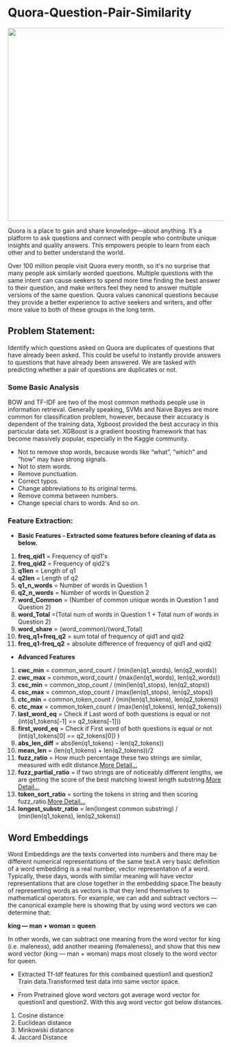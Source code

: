 # Quora-Question-Pair-Similarity
<p align="center">
  <img width="800" height="450" src="https://cdn.vox-cdn.com/thumbor/-G6pZqbvh3j1ttYuUpOyehb-yCs=/0x28:640x388/1600x900/cdn.vox-cdn.com/assets/1296846/quoralogo.jpg">
</p>


Quora is a place to gain and share knowledge—about anything. It’s a platform to ask questions and connect with people who contribute unique insights and quality answers. This empowers people to learn from each other and to better understand the world.

Over 100 million people visit Quora every month, so it's no surprise that many people ask similarly worded questions. Multiple questions with the same intent can cause seekers to spend more time finding the best answer to their question, and make writers feel they need to answer multiple versions of the same question. Quora values canonical questions because they provide a better experience to active seekers and writers, and offer more value to both of these groups in the long term.

## Problem Statement:

Identify which questions asked on Quora are duplicates of questions that have already been asked. This could be useful to instantly provide answers to questions that have already been answered. We are tasked with predicting whether a pair of questions are duplicates or not.

### Some Basic Analysis

BOW and TF-IDF are two of the most common methods people use in information retrieval. Generally speaking, SVMs and Naive Bayes
are more common for classification problem, however, because their accuracy is dependent of the training data, Xgboost provided
the best accuracy in this particular data set. XGBoost is a gradient boosting framework that has become massively popular, especially
in the Kaggle community.
* Not to remove stop words, because words like “what”, “which” and “how” may have strong signals.
* Not to stem words.
* Remove punctuation.
* Correct typos.
* Change abbreviations to its original terms.
* Remove comma between numbers.
* Change special chars to words. And so on.

### Feature Extraction:
* **Basic Features - Extracted some features before cleaning of data as below.**

1. **freq_qid1** = Frequency of qid1's
2. **freq_qid2** = Frequency of qid2's
3. **q1len** = Length of q1
4. **q2len** = Length of q2
5. **q1_n_words** = Number of words in Question 1
6. **q2_n_words** = Number of words in Question 2
7. **word_Common** = (Number of common unique words in Question 1 and Question 2)
8. **word_Total** =(Total num of words in Question 1 + Total num of words in Question 2)
9. **word_share** = (word_common)/(word_Total)
10. **freq_q1+freq_q2** = sum total of frequency of qid1 and qid2
11. **freq_q1-freq_q2** = absolute difference of frequency of qid1 and qid2

* **Advanced Features**
1. **cwc_min** = common_word_count / (min(len(q1_words), len(q2_words))
2. **cwc_max** = common_word_count / (max(len(q1_words), len(q2_words))
3. **csc_min** = common_stop_count / (min(len(q1_stops), len(q2_stops))
4. **csc_max** = common_stop_count / (max(len(q1_stops), len(q2_stops))
5. **ctc_min** = common_token_count / (min(len(q1_tokens), len(q2_tokens))
6. **ctc_max** = common_token_count / (max(len(q1_tokens), len(q2_tokens))
7. **last_word_eq** = Check if Last word of both questions is equal or not (int(q1_tokens[-1] == q2_tokens[-1]))
8. **first_word_eq** = Check if First word of both questions is equal or not (int(q1_tokens[0] == q2_tokens[0]) )
9. **abs_len_diff** = abs(len(q1_tokens) - len(q2_tokens))
10. **mean_len** = (len(q1_tokens) + len(q2_tokens))/2
11. **fuzz_ratio** = How much percentage these two strings are similar, measured with edit distance.[More Detail...](https://chairnerd.seatgeek.com/fuzzywuzzy-fuzzy-string-matching-in-python/)
12. **fuzz_partial_ratio** = if two strings are of noticeably different lengths, we are getting the score of the best matching lowest length substring.[More Detail...](https://chairnerd.seatgeek.com/fuzzywuzzy-fuzzy-string-matching-in-python/)
13. **token_sort_ratio** = sorting the tokens in string and then scoring fuzz_ratio.[More Detail...](https://chairnerd.seatgeek.com/fuzzywuzzy-fuzzy-string-matching-in-python/)
14. **longest_substr_ratio** = len(longest common substring) / (min(len(q1_tokens), len(q2_tokens))

## Word Embeddings
Word Embeddings are the texts converted into numbers and there may be different numerical representations of the same text.A very basic definition of a word embedding is a real number, vector representation of a word. Typically, these days, words with similar meaning will have vector representations that are close together in the embedding space.The beauty of representing words as vectors is that they lend themselves to mathematical operators. For example, we can add and subtract vectors — the canonical example here is showing that by using word vectors we can determine that:

**king — man + woman = queen**

In other words, we can subtract one meaning from the word vector for king (i.e. maleness), add another meaning (femaleness), and show that this new word vector (king — man + woman) maps most closely to the word vector for queen.

* Extracted Tf-Idf features for this combained question1 and question2 Train data.Transformed test data into same vector space.

* From Pretrained glove word vectors got average word vector for question1 and question2. With this avg word vector got below distances.
1. Cosine distance
2. Euclidean distance
3. Minkowski distance
4. Jaccard Distance
